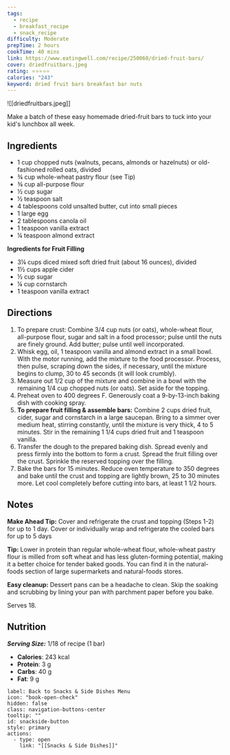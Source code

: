 ```yaml
---
tags:
  - recipe
  - breakfast_recipe
  - snack_recipe
difficulty: Moderate
prepTime: 2 hours
cookTime: 40 mins
link: https://www.eatingwell.com/recipe/250060/dried-fruit-bars/
cover: driedfruitbars.jpeg
rating: ⭐️⭐️⭐️⭐️⭐️
calories: "243"
keyword: dried fruit bars breakfast bar nuts
---
```


![[driedfruitbars.jpeg]]

Make a batch of these easy homemade dried-fruit bars to tuck into your kid's lunchbox all week.

## Ingredients
- 1 cup chopped nuts (walnuts, pecans, almonds or hazelnuts) or old-fashioned rolled oats, divided
- ¾ cup whole-wheat pastry flour (see Tip)
- ¾ cup all-purpose flour
- ½ cup sugar
- ½ teaspoon salt
- 4 tablespoons cold unsalted butter, cut into small pieces
- 1 large egg
- 2 tablespoons canola oil
- 1 teaspoon vanilla extract
- ¼ teaspoon almond extract

**Ingredients for Fruit Filling**
- 3¼ cups diced mixed soft dried fruit (about 16 ounces), divided
- 1½ cups apple cider
- ½ cup sugar
- ¼ cup cornstarch
- 1 teaspoon vanilla extract


## Directions
1. To prepare crust: Combine 3/4 cup nuts (or oats), whole-wheat flour, all-purpose flour, sugar and salt in a food processor; pulse until the nuts are finely ground. Add butter; pulse until well incorporated.
2. Whisk egg, oil, 1 teaspoon vanilla and almond extract in a small bowl. With the motor running, add the mixture to the food processor. Process, then pulse, scraping down the sides, if necessary, until the mixture begins to clump, 30 to 45 seconds (it will look crumbly). 
3. Measure out 1/2 cup of the mixture and combine in a bowl with the remaining 1/4 cup chopped nuts (or oats). Set aside for the topping.
4. Preheat oven to 400 degrees F. Generously coat a 9-by-13-inch baking dish with cooking spray.
5. **To prepare fruit filling & assemble bars:** Combine 2 cups dried fruit, cider, sugar and cornstarch in a large saucepan. Bring to a simmer over medium heat, stirring constantly, until the mixture is very thick, 4 to 5 minutes. Stir in the remaining 1 1/4 cups dried fruit and 1 teaspoon vanilla.
6. Transfer the dough to the prepared baking dish. Spread evenly and press firmly into the bottom to form a crust. Spread the fruit filling over the crust. Sprinkle the reserved topping over the filling.
7. Bake the bars for 15 minutes. Reduce oven temperature to 350 degrees and bake until the crust and topping are lightly brown, 25 to 30 minutes more. Let cool completely before cutting into bars, at least 1 1/2 hours.

## Notes
**Make Ahead Tip:** Cover and refrigerate the crust and topping (Steps 1-2) for up to 1 day. Cover or individually wrap and refrigerate the cooled bars for up to 5 days

**Tip:** Lower in protein than regular whole-wheat flour, whole-wheat pastry flour is milled from soft wheat and has less gluten-forming potential, making it a better choice for tender baked goods. You can find it in the natural-foods section of large supermarkets and natural-foods stores.

**Easy cleanup:** Dessert pans can be a headache to clean. Skip the soaking and scrubbing by lining your pan with parchment paper before you bake.

Serves 18.

## Nutrition
***Serving Size:*** 1/18 of recipe (1 bar)
- **Calories**: 243 kcal
- **Protein**: 3 g
- **Carbs**: 40 g
- **Fat**: 9 g


```meta-bind-button
label: Back to Snacks & Side Dishes Menu
icon: "book-open-check"
hidden: false
class: navigation-buttons-center
tooltip: ""
id: snackside-button
style: primary
actions:
  - type: open
    link: "[[Snacks & Side Dishes]]"
```
 
